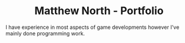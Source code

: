 

<h1 style="text-align:center;">Matthew North - Portfolio</h1>

I have experience in most aspects of game developments however I've mainly done programming work. 